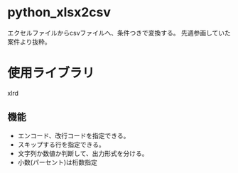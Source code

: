 # python_xlsx2csv
エクセルファイルからcsvファイルへ、条件つきで変換する。
先週参画していた案件より抜粋。

# 使用ライブラリ
xlrd

## 機能
- エンコード、改行コードを指定できる。
- スキップする行を指定できる。
- 文字列か数値か判断して、出力形式を分ける。
- 小数(パーセント)は桁数指定
